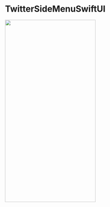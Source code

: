 # TwitterSideMenuSwiftUI
<image src = "https://github.com/naqeeb108/TwitterSideMenuSwiftUI/blob/main/TwitterSideMenuSwiftUI/Images/image.png" width = "300" height = "600">

